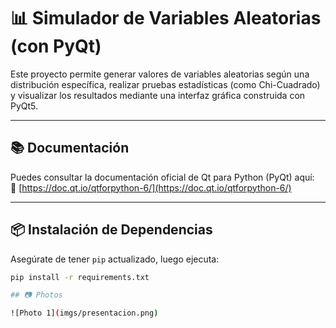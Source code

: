 # 📊 Simulador de Variables Aleatorias (con PyQt)

Este proyecto permite generar valores de variables aleatorias según una distribución específica, realizar pruebas estadísticas (como Chi-Cuadrado) y visualizar los resultados mediante una interfaz gráfica construida con PyQt5.

---

## 📚 Documentación

Puedes consultar la documentación oficial de Qt para Python (PyQt) aquí:  
🔗 [https://doc.qt.io/qtforpython-6/](https://doc.qt.io/qtforpython-6/)

---

## 📦 Instalación de Dependencias

Asegúrate de tener `pip` actualizado, luego ejecuta:

```bash
pip install -r requirements.txt

## 📷 Photos

![Photo 1](imgs/presentacion.png)
